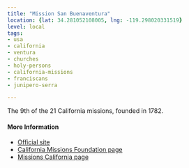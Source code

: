 ```yaml
---
title: "Mission San Buenaventura"
location: {lat: 34.281052108005, lng: -119.298020331519}
level: local
tags:
- usa
- california
- ventura
- churches
- holy-persons
- california-missions
- franciscans
- junipero-serra

---
```



The 9th of the 21 California missions, founded in 1782.

#### More Information

* [Official site](http://www.sanbuenaventuramission.org/)
* [California Missions Foundation page](https://californiamissionsfoundation.org/mission-san-buenaventura/)
* [Missions California page](https://www.missionscalifornia.com/missions/san-buenaventura/)






